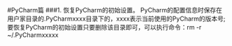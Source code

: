 #PyCharm篇
###1. 恢复PyCharm的初始设置。
    PyCharm的配置信息时保存在用户家目录的.PyCharmxxxx目录下的，xxxx表示当前使用的PyCharm的版本号; 
    要恢复PyCharm的初始设置只要删除该目录即可，可以执行命令：rm -r ~/.PyCharmxxxxx